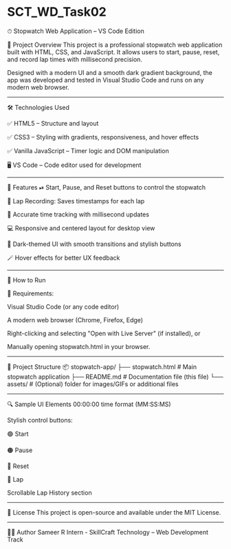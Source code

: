 # SCT_WD_Task02
⏱ Stopwatch Web Application – VS Code Edition

📌 Project Overview
This project is a professional stopwatch web application built with HTML, CSS, and JavaScript. It allows users to start, pause, reset, and record lap times with millisecond precision.

Designed with a modern UI and a smooth dark gradient background, the app was developed and tested in Visual Studio Code and runs on any modern web browser.

---

🛠 Technologies Used

✅ HTML5 – Structure and layout            

✅ CSS3 – Styling with gradients, responsiveness, and hover effects

✅ Vanilla JavaScript – Timer logic and DOM manipulation

🖥 VS Code – Code editor used for development

---

🚀 Features
 ⏯ Start, Pause, and Reset buttons to control the stopwatch
 
📝 Lap Recording: Saves timestamps for each lap

🧠 Accurate time tracking with millisecond updates

💻 Responsive and centered layout for desktop view

🎨 Dark-themed UI with smooth transitions and stylish buttons

🪄 Hover effects for better UX feedback

---

🧪 How to Run

🔧 Requirements:

Visual Studio Code (or any code editor)

A modern web browser (Chrome, Firefox, Edge)

Right-clicking and selecting "Open with Live Server" (if installed), or

Manually opening stopwatch.html in your browser.

---

📁 Project Structure
📦 stopwatch-app/
├── stopwatch.html         # Main stopwatch application
├── README.md              # Documentation file (this file)
└── assets/                # (Optional) folder for images/GIFs or additional files

---

🔍 Sample UI Elements
00:00:00 time format (MM:SS:MS)

Stylish control buttons:

🟢 Start

🟠 Pause

🔴 Reset

🔵 Lap

Scrollable Lap History section

---

📄 License
This project is open-source and available under the MIT License.

---

🧑‍💻 Author
Sameer R
Intern - SkillCraft Technology – Web Development Track
